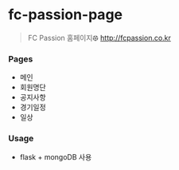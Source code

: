 # fc-passion-page

> FC Passion 홈페이지⚽︎
> http://fcpassion.co.kr


### Pages
* 메인
* 회원명단
* 공지사항
* 경기일정
* 일상

### Usage
* flask + mongoDB 사용
